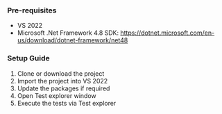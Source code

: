 ### Pre-requisites
* VS 2022
* Microsoft .Net Framework 4.8 SDK: https://dotnet.microsoft.com/en-us/download/dotnet-framework/net48

### Setup Guide
1. Clone or download the project
2. Import the project into VS 2022
3. Update the packages if required
4. Open Test explorer window
5. Execute the tests via Test explorer


